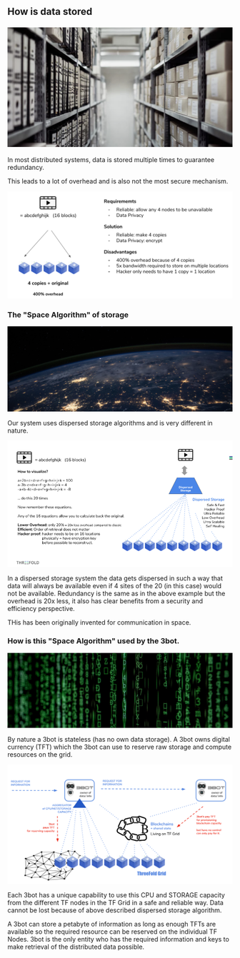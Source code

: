 ## **How is data stored**

### ![huge archive](data_store1.png)

In most distributed systems, data is stored multiple times to guarantee redundancy.

This leads to a lot of overhead and is also not the most secure mechanism.

![400% overhead in regular systems](data_store2.png)

### **The "Space Algorithm" of storage**

![space algorithm image](data_store3.png)

Our system uses dispersed storage algorithms and is very different in nature.

![dispersed storage diagram](data_store4.png)

In a dispersed storage system the data gets dispersed in such a way that data will always be available even if 4 sites of the 20 (in this case) would not be available. Redundancy is the same as in the above example but the overhead is 20x less, it also has clear benefits from a security and efficiency perspective.

THis has been originally invented for communication in space.

### **How is this "Space Algorithm" used by the 3bot.**

![matrix image](data_store5.png)

By nature a 3bot is stateless (has no own data storage). A 3bot owns digital currency (TFT) which the 3bot can use to reserve raw storage and compute resources on the grid.

![3bot requests](data_store6.png)

Each 3bot has a unique capability to use this CPU and STORAGE capacity from the different TF nodes in the TF Grid in a safe and reliable way. Data cannot be lost because of above described dispersed storage algorithm.

A 3bot can store a petabyte of information as long as enough TFTs are available so the required resource can be reserved on the individual TF Nodes. 3bot is the only entity who has the required information and keys to make retrieval of the distributed data possible.

